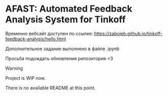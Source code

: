 # AFAST: Automated Feedback Analysis System for Tinkoff

Временно вебсайт доступен по ссылке: https://zabojeb.github.io/tinkoff-feedback-analysis/hello.html

Дополнительное задание выполнено в файле .ipynb

Просьба подождать обновления репозитория <3

> [!WARNING]
> Project is WIP now.
> 
> There is no available README at this point.
